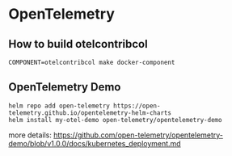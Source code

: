 # OpenTelemetry


## How to build otelcontribcol


```console
COMPONENT=otelcontribcol make docker-component
```


## OpenTelemetry Demo

```console
helm repo add open-telemetry https://open-telemetry.github.io/opentelemetry-helm-charts
helm install my-otel-demo open-telemetry/opentelemetry-demo
```

more details: https://github.com/open-telemetry/opentelemetry-demo/blob/v1.0.0/docs/kubernetes_deployment.md
